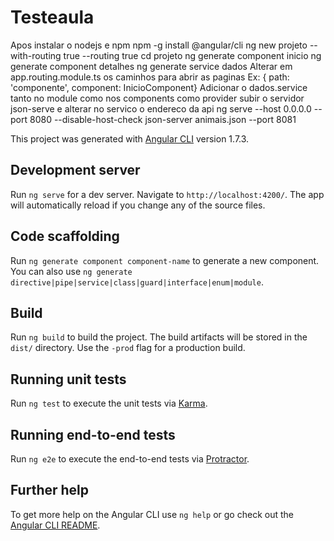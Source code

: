 # Testeaula

Apos instalar o nodejs e npm
npm -g install @angular/cli
ng new projeto --with-routing true --routing true
cd projeto
ng generate component inicio
ng generate component detalhes
ng generate service dados
Alterar em app.routing.module.ts os caminhos para abrir as paginas
Ex:
{ path: 'componente', component: InicioComponent}
Adicionar o dados.service tanto no module como nos components como provider
subir o servidor json-serve e alterar no servico o endereco da api
ng serve --host 0.0.0.0 --port 8080 --disable-host-check
json-server animais.json --port 8081






This project was generated with [Angular CLI](https://github.com/angular/angular-cli) version 1.7.3.

## Development server

Run `ng serve` for a dev server. Navigate to `http://localhost:4200/`. The app will automatically reload if you change any of the source files.

## Code scaffolding

Run `ng generate component component-name` to generate a new component. You can also use `ng generate directive|pipe|service|class|guard|interface|enum|module`.

## Build

Run `ng build` to build the project. The build artifacts will be stored in the `dist/` directory. Use the `-prod` flag for a production build.

## Running unit tests

Run `ng test` to execute the unit tests via [Karma](https://karma-runner.github.io).

## Running end-to-end tests

Run `ng e2e` to execute the end-to-end tests via [Protractor](http://www.protractortest.org/).

## Further help

To get more help on the Angular CLI use `ng help` or go check out the [Angular CLI README](https://github.com/angular/angular-cli/blob/master/README.md).
